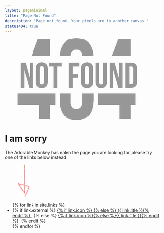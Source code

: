 ```yaml
---
layout: pageminimal
title: "Page Not Found"
description: "Page not found. Your pixels are in another canvas."
status404: true
---
```


<figure>
  <img src="/images/404.jpg" alt="{{ page.title }} at {{ site.title }}" style="opacity: .4">
</figure>

<div class="text-center">
  <h1>I am sorry</h1>
  <p>The Adorable Monkey has eaten the page you are looking for, please try one of the links below instead</p>
</div>

<figure>
  <img src="/images/bg-arrow.png" alt="down-arrow">
</figure>

<div class="text-center">
  <ul class="menu-items">
      {% for link in site.links %}
      <li>
          {% if link.external %}
          <a href="{{ link.url }}">{% if link.icon %}<i class="fa fa-{{ link.icon }}"></i> {% else %} {{ link.title }}{% endif %} </a>&nbsp;
          {% else %}
          <a href="{{ link.url }}">{% if link.icon %}<i class="fa fa-{{ link.icon }}"></i>{% else %}{{ link.title }}{% endif %}</a>&nbsp;
          {% endif %}
      </li>
      {% endfor %}
      <!-- <li><a href="/feed.xml" title="Atom/RSS feed"><i class="fa fa-rss"></i> Feed</a></li> -->
  </ul>
</div>
<script type="text/javascript">
var currentUrl = window.location.href,
  newUrl = 'https://blog.kozaru.me//',
  oldUrl = 'https://kozaru.me/';//'https://kozaru.me/';
// 今年のサイト内に同じURLがある場合は下記からURLを削除してください
var arrayOldUrl = [
  'https://kozaru.me/profile/',
  'https://kozaru.me/category/mac/',
  'https://kozaru.me/category/yummy/',
  'https://kozaru.me/category/cute/',
  'https://kozaru.me/category/enjoy/',
  'https://kozaru.me/category/feel/',
  'https://kozaru.me/2016/12/2453/',
  'https://kozaru.me/category/concrete5/',
  'https://kozaru.me/category/markup/',
  'https://kozaru.me/category/event/',
  'https://kozaru.me/category/seminar/',
  'https://kozaru.me/2016/08/2437/',
  'https://kozaru.me/category/photo/',
  'https://kozaru.me/2016/07/2415/',
  'https://kozaru.me/2015/12/2376/',
  'https://kozaru.me/2015/12/2372/',
  'https://kozaru.me/2015/12/2313/',
  'https://kozaru.me/category/at3/',
  'https://kozaru.me/category/place/',
  'https://kozaru.me/category/drink/',
  'https://kozaru.me/category/meal/',
  'https://kozaru.me/category/shop_c/',
  'https://kozaru.me/2015/07/2252/',
  'https://kozaru.me/2015/07/2219/',
  'https://kozaru.me/category/goods/',
  'https://kozaru.me/tag/balmuda/',
  'https://kozaru.me/tag/toaster/',
  'https://kozaru.me/tag/%e3%83%88%e3%83%bc%e3%82%b9%e3%82%bf%e3%83%bc/',
  'https://kozaru.me/tag/%e3%83%90%e3%83%ab%e3%83%9f%e3%83%a5%e3%83%bc%e3%83%80/',
  'https://kozaru.me/2015/05/2166/',
  'https://kozaru.me/2015/05/2148/',
  'https://kozaru.me/category/charactor/',
  'https://kozaru.me/category/picturebook/',
  'https://kozaru.me/2015/03/2119/',
  'https://kozaru.me/2015/01/2052/',
  'https://kozaru.me/?paged=2',
  'https://kozaru.me/?paged=3',
  'https://kozaru.me/?paged=10',
  'https://kozaru.me/2015/01/2026/',
  'https://kozaru.me/category/new/',
  'https://kozaru.me/2014/12/1872/',
  'https://kozaru.me/2014/12/1877/',
  'https://kozaru.me/2014/11/1782/',
  'https://kozaru.me/2014/08/1735/',
  'https://kozaru.me/category/ios/',
  'https://kozaru.me/2014/07/1671/',
  'https://kozaru.me/category/wordpress/',
  'https://kozaru.me/tag/aws/',
  'https://kozaru.me/tag/wordpress-2/',
  'https://kozaru.me/2014/06/1554/',
  'https://kozaru.me/tag/wckansai/',
  'https://kozaru.me/2014/02/1376/',
  'https://kozaru.me/category/mac/?paged=2',
  'https://kozaru.me/category/mac/?paged=3',
  'https://kozaru.me/category/mac/?paged=4',
  'https://kozaru.me/2015/01/2011/',
  'https://kozaru.me/2014/08/1719/',
  'https://kozaru.me/tag/beer/',
  'https://kozaru.me/2014/08/1702/',
  'https://kozaru.me/2014/08/1695/',
  'https://kozaru.me/tag/%e6%89%8b%e3%81%bf%e3%82%84%e3%81%92/',
  'https://kozaru.me/2014/08/1683/',
  'https://kozaru.me/tag/minohbeer/',
  'https://kozaru.me/2014/06/1652/',
  'https://kozaru.me/2014/05/1542/',
  'https://kozaru.me/category/yummy/?paged=2',
  'https://kozaru.me/category/yummy/?paged=3',
  'https://kozaru.me/category/yummy/?paged=4',
  'https://kozaru.me/2014/04/1479/',
  'https://kozaru.me/tag/%e6%89%8b%e4%bd%9c%e3%82%8a/',
  'https://kozaru.me/2013/12/262/',
  'https://kozaru.me/tag/lunch/',
  'https://kozaru.me/tag/%e3%83%a9%e3%83%90%e3%83%bc%e3%83%bb%e3%83%80%e3%83%83%e3%82%af/',
  'https://kozaru.me/2013/12/207/',
  'https://kozaru.me/category/toy/',
  'https://kozaru.me/2013/12/199/',
  'https://kozaru.me/2013/09/485/',
  'https://kozaru.me/2013/08/465/',
  'https://kozaru.me/2014/12/1838/',
  'https://kozaru.me/2014/10/1760/',
  'https://kozaru.me/2014/04/1429/',
  'https://kozaru.me/category/enjoy/?paged=2',
  'https://kozaru.me/category/enjoy/?paged=3',
  'https://kozaru.me/2015/01/1987/',
  'https://kozaru.me/2014/12/1984/',
  'https://kozaru.me/2014/12/1865/',
  'https://kozaru.me/2014/07/1665/',
  'https://kozaru.me/category/feel/?paged=2',
  'https://kozaru.me/2014/02/1319/',
  'https://kozaru.me/2013/12/214/',
  'https://kozaru.me/tag/git/',
  'https://kozaru.me/tag/sourcetree/',
  'https://kozaru.me/2013/09/609/',
  'https://kozaru.me/tag/chrome/',
  'https://kozaru.me/2013/09/591/',
  'https://kozaru.me/2013/09/579/',
  'https://kozaru.me/category/markup/?paged=2',
  'https://kozaru.me/category/event/?paged=2',
  'https://kozaru.me/2014/02/1283/',
  'https://kozaru.me/2014/02/1178/',
  'https://kozaru.me/2014/02/1180/',
  'https://kozaru.me/2014/01/999/',
  'https://kozaru.me/category/seminar/?paged=2',
  'https://kozaru.me/2014/02/1302/',
  'https://kozaru.me/2014/02/1255/',
  'https://kozaru.me/2013/12/144/',
  'https://kozaru.me/tag/%e5%86%99%e7%9c%9f/',
  'https://kozaru.me/2013/12/148/',
  'https://kozaru.me/2013/12/119/',
  'https://kozaru.me/2013/11/59/',
  'https://kozaru.me/2014/04/1317/',
  'https://kozaru.me/2014/03/1406/',
  'https://kozaru.me/2014/02/1125/',
  'https://kozaru.me/tag/cheese-cake/',
  'https://kozaru.me/2014/01/670/',
  'https://kozaru.me/2013/12/319/',
  'https://kozaru.me/2013/12/244/',
  'https://kozaru.me/2014/05/1521/',
  'https://kozaru.me/2014/04/1509/',
  'https://kozaru.me/2014/04/1425/',
  'https://kozaru.me/2014/04/1433/',
  'https://kozaru.me/2014/04/1427/',
  'https://kozaru.me/2014/02/1268/',
  'https://kozaru.me/2014/02/1245/',
  'https://kozaru.me/2014/02/1232/',
  'https://kozaru.me/2014/02/1173/',
  'https://kozaru.me/category/place/?paged=2',
  'https://kozaru.me/category/place/?paged=3',
  'https://kozaru.me/category/drink/?paged=2',
  'https://kozaru.me/category/drink/?paged=3',
  'https://kozaru.me/category/meal/?paged=2',
  'https://kozaru.me/category/meal/?paged=3',
  'https://kozaru.me/2013/12/136/',
  'https://kozaru.me/2013/08/470/',
  'https://kozaru.me/2014/02/1169/',
  'https://kozaru.me/2014/01/708/',
  'https://kozaru.me/2014/01/706/',
  'https://kozaru.me/tag/mysql/',
  'https://kozaru.me/2014/01/704/',
  'https://kozaru.me/2014/01/700/',
  'https://kozaru.me/2014/01/659/',
  'https://kozaru.me/2013/09/517/',
  'https://kozaru.me/2013/09/472/',
  'https://kozaru.me/2013/08/347/',
  'https://kozaru.me/tag/sequel-pro/',
  'https://kozaru.me/2013/08/454/',
  'https://kozaru.me/category/new/?paged=2',
  'https://kozaru.me/2013/09/532/',
  'https://kozaru.me/2013/09/501/',
  'https://kozaru.me/2013/08/468/',
  'https://kozaru.me/2013/07/440/',
  'https://kozaru.me/2013/08/452/',
  'https://kozaru.me/2013/08/450/',
  'https://kozaru.me/2014/02/1111/',
  'https://kozaru.me/2014/01/1095/',
  'https://kozaru.me/tag/oyster/',
  'https://kozaru.me/2013/12/308/',
  'https://kozaru.me/2013/08/416/',
  'https://kozaru.me/2013/08/459/',
  'https://kozaru.me/2014/02/1142/',
  'https://kozaru.me/2014/01/1068/',
  'https://kozaru.me/2013/12/302/',
  'https://kozaru.me/workshop_beads01/',
  'https://kozaru.me/2014/01/623/',
  'https://kozaru.me/2013/09/563/',
  'https://kozaru.me/2013/12/317/kaku',
  'https://kozaru.me/2014/01/706/=',
  'https://kozaru.me/recre14/',
  'https://kozaru.me/mysqladduser/',
  'https://kozaru.me/aws20130808/',
  'https://kozaru.me/2013/12/281/',
  'https://kozaru.me/2013/07/444/',
  'https://kozaru.me/2013/07/446/'
];

if ( arrayOldUrl.lastIndexOf(currentUrl) >= 0) {
  var regExp = new RegExp( oldUrl, "g" ) ;
  var resultUrl = currentUrl.replace( regExp , newUrl ) ;
  window.location = resultUrl;
}

</script>
